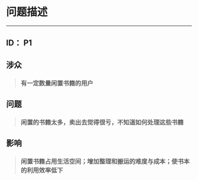 #    问题描述



---



## ID： P1



## 涉众



> ### 有一定数量闲置书籍的用户



## 问题



> ### 闲置的书籍太多，卖出去觉得很亏，不知道如何处理这些书籍



## 影响



> ### 闲置书籍占用生活空间；增加整理和搬运的难度与成本；使书本的利用效率低下


